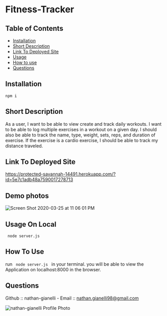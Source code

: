 # Fitness-Tracker

## Table of Contents
- [Installation](#installation)
- [Short Description](#short-description)
- [Link To Deployed Site](#link-to-deployed-site)
- [Usage](#usage-on-local)
- [How to use](#how-to-use)
- [Questions](#questions)

## Installation
<code>npm i</code>

## Short Description
As a user, I want to be able to view create and track daily workouts. I want to be able to log multiple exercises in a workout on a given day. I should also be able to track the name, type, weight, sets, reps, and duration of exercise. If the exercise is a cardio exercise, I should be able to track my distance traveled.

## Link To Deployed Site
https://protected-savannah-14491.herokuapp.com/?id=5e7c1adb48a7590017278713

## Demo photos
![Screen Shot 2020-03-25 at 11 06 01 PM](https://user-images.githubusercontent.com/59578229/77606222-47da1300-6eed-11ea-94fb-ccf44c3c8ea1.png)

## Usage On Local
<code> node server.js </code>

## How To Use
run <code> node server.js </code> in your terminal. you will be able to view the Application on localhost:8000 in the browser.

## Questions
Github :: nathan-gianelli - Email :: nathan.gianelli98@gmail.com

![nathan-gianelli Profile Photo](https://avatars2.githubusercontent.com/u/59578229?v=4)